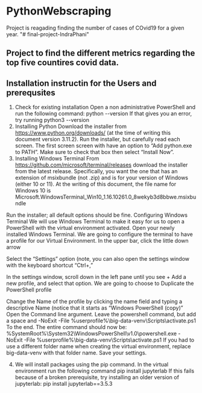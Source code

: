 # PythonWebscraping
Project is reagading finding the number of cases of COvid19 for a given year.
"# final-project-IndraPhani" 
## Project to find the different metrics regarding the top five countires covid data.
## Installation instructin for the Users and prerequsites
1. Check for existing installation
Open a non administrative PowerShell and run the following command:
python --version
If that gives you an error, try running
python3 --version
2. Installing Python
Download the installer from https://www.python.org/downloads/ (at the time of writing this document version 3.11.2).  Run the installer, but carefully read each screen.
The first screen screen with have an option to “Add python.exe to PATH”. Make sure to check that box then select “Install Now”.
3. Installing Windows Terminal
From https://github.com/microsoft/terminal/releases download the installer from the latest release.  Specifically, you want the one that has an extension of msixbundle (not .zip) and is for your version of Windows (either 10 or 11).  At the writing of this document, the file name for Windows 10 is Microsoft.WindowsTerminal_Win10_1.16.10261.0_8wekyb3d8bbwe.msixbundle
 
Run the installer; all default options should be fine.
Configuring Windows Terminal
We will use Windows Terminal to make it easy for us to open a PowerShell with the virtual environment activated.  Open your newly installed Windows Terminal.  We are going to configure the terminal to have a profile for our Virtual Environment.  In the upper bar, click the little down arrow
 
Select the “Settings” option (note, you can also open the settings window with the keyboard shortcut “Ctrl+,”
 
In the settings window, scroll down in the left pane until you see + Add a new profile, and select that option. We are going to choose to Duplicate the PowerShell profile
 
Change the Name of the profile by clicking the name field and typing a descriptive Name (notice that it starts as “Windows PowerShell (copy)”
Open the Command line argument.  Leave the powershell command, but add a space and
-NoExit -File %userprofile%\big-data-venv\Scripts\activate.ps1
To the end.  The entire command should now be:
%SystemRoot%\System32\WindowsPowerShell\v1.0\powershell.exe -NoExit -File %userprofile%\big-data-venv\Scripts\activate.ps1
If you had to use a different folder name when creating the virtual environment, replace big-data-venv with that folder name. Save your settings.

4. We will install packages using the pip command.  In the virtual environment run the following command
pip install jupyterlab
If this fails because of a broken prerequisite, try installing an older version of jupyterlab:
pip install jupyterlab==3.5.3
